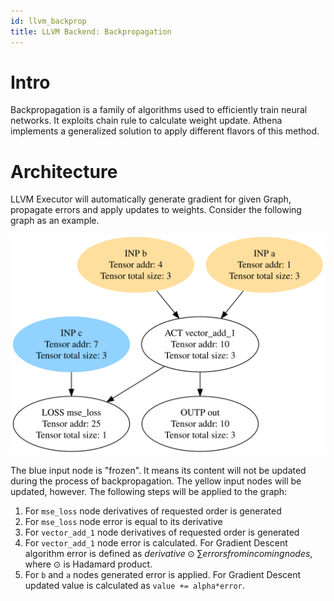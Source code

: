 ```yaml
---
id: llvm_backprop
title: LLVM Backend: Backpropagation
---
```


# Intro
Backpropagation is a family of algorithms used to efficiently train
neural networks. It exploits chain rule to calculate weight update.
Athena implements a generalized solution to apply different flavors of this method.

# Architecture

LLVM Executor will automatically generate gradient for given Graph,
propagate errors and apply updates to weights. Consider the following
graph as an example.

![](04_bp_graph.svg)

The blue input node is "frozen". It means its content will not be
updated during the process of backpropagation. The yellow input
nodes will be updated, however. The following steps will be applied
to the graph:

1. For `mse_loss` node derivatives of requested order is generated
2. For `mse_loss` node error is equal to its derivative
3. For `vector_add_1` node derivatives of requested order is generated
4. For `vector_add_1` node error is calculated. For Gradient Descent
algorithm error is defined as $derivative \odot \sum{errors from incoming nodes}$,
where $\odot$ is Hadamard product.
5. For `b` and `a` nodes generated error is applied. For Gradient
Descent updated value is calculated as `value += alpha*error`.
